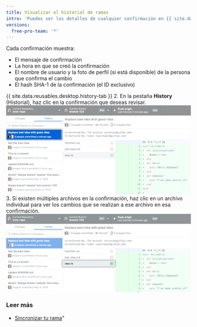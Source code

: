 ```yaml
---
title: Visualizar el historial de ramas
intro: 'Puedes ver los detalles de cualquier confirmación en {{ site.data.variables.product.prodname_desktop }}, incluyendo una diferencia de los cambios introducidos por la confirmación.'
versions:
  free-pro-team: '*'
---
```


Cada confirmación muestra:

 - El mensaje de confirmación
 - La hora en que se creó la confirmación
 - El nombre de usuario y la foto de perfil (si está disponible) de la persona que confirma el cambio
 - El hash SHA-1 de la confirmación (el ID exclusivo)

{{ site.data.reusables.desktop.history-tab }}
2. En la pestaña **History** (Historial), haz clic en la confirmación que deseas revisar. ![Una confirmación en la pestaña History (Historial)](/assets/images/help/desktop/branch-history-commit.png)
3. Si existen múltiples archivos en la confirmación, haz clic en un archivo individual para ver los cambios que se realizan a ese archivo en esa confirmación. ![Un archivo en la confirmación](/assets/images/help/desktop/branch-history-file.png)

### Leer más

- [Sincronizar tu rama](/desktop/guides/contributing-to-projects/syncing-your-branch/)"
